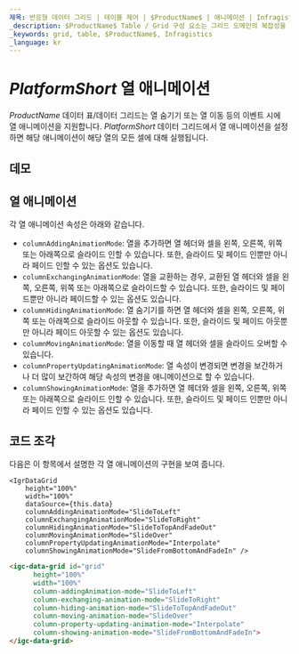 ```yaml
---
제목: 반응형 데이터 그리드 | 테이블 제어 | $ProductName$ | 애니메이션 | Infragistics
_description: $ProductName$ Table / Grid 구성 요소는 그리드 도메인의 복잡성을 관리 가능한 API로 단순화하여 사용자가 데이터 컬렉션을 바인딩 할 수 있도록합니다.
_keywords: grid, table, $ProductName$, Infragistics
_language: kr
---
```


# $PlatformShort$ 열 애니메이션

$ProductName$ 데이터 표/데이터 그리드는 열 숨기기 또는 열 이동 등의 이벤트 시에 열 애니메이션을 지원합니다.  $PlatformShort$ 데이터 그리드에서 열 애니메이션을 설정하면 해당 애니메이션이 해당 열의 모든 셀에 대해 실행됩니다.

## 데모


<code-view style="height: 600px" 
           data-demos-base-url="{environment:demosBaseUrl}" 
           iframe-src="{environment:demosBaseUrl}/grids/data-grid-column-animation" >
</code-view>
<sample-button src="grids/data-grid/column-animation"></sample-button>

<div class="divider--half"></div>

## 열 애니메이션

각 열 애니메이션 속성은 아래와 같습니다.

- `columnAddingAnimationMode`: 열을 추가하면 열 헤더와 셀을 왼쪽, 오른쪽, 위쪽 또는 아래쪽으로 슬라이드 인할 수 있습니다. 또한, 슬라이드 및 페이드 인뿐만 아니라 페이드 인할 수 있는 옵션도 있습니다.
- `columnExchangingAnimationMode`: 열을 교환하는 경우, 교환된 열 헤더와 셀을 왼쪽, 오른쪽, 위쪽 또는 아래쪽으로 슬라이드할 수 있습니다. 또한, 슬라이드 및 페이드뿐만 아니라 페이드할 수 있는 옵션도 있습니다.
- `columnHidingAnimationMode`: 열 숨기기를 하면 열 헤더와 셀을 왼쪽, 오른쪽, 위쪽 또는 아래쪽으로 슬라이드 아웃할 수 있습니다. 또한, 슬라이드 및 페이드 아웃뿐만 아니라 페이드 아웃할 수 있는 옵션도 있습니다.
- `columnMovingAnimationMode`: 열을 이동할 때 열 헤더와 셀을 슬라이드 오버할 수 있습니다.
- `columnPropertyUpdatingAnimationMode`: 열 속성이 변경되면 변경을 보간하거나 더 많이 보간하여 해당 속성의 변경을 애니메이션으로 할 수 있습니다.
- `columnShowingAnimationMode`: 열을 추가하면 열 헤더와 셀을 왼쪽, 오른쪽, 위쪽 또는 아래쪽으로 슬라이드 인할 수 있습니다. 또한, 슬라이드 및 페이드 인뿐만 아니라 페이드 인할 수 있는 옵션도 있습니다.

## 코드 조각

다음은 이 항목에서 설명한 각 열 애니메이션의 구현을 보여 줍니다.

```tsx
<IgrDataGrid
    height="100%"
    width="100%"
    dataSource={this.data}
    columnAddingAnimationMode="SlideToLeft"
    columnExchangingAnimationMode="SlideToRight"
    columnHidingAnimationMode="SlideToTopAndFadeOut"
    columnMovingAnimationMode="SlideOver"
    columnPropertyUpdatingAnimationMode="Interpolate"
    columnShowingAnimationMode="SlideFromBottomAndFadeIn" />
```

```html
<igc-data-grid id="grid"
      height="100%"
      width="100%"
      column-addingAnimation-mode="SlideToLeft"
      column-exchanging-animation-mode="SlideToRight"
      column-hiding-animation-mode="SlideToTopAndFadeOut"
      column-moving-animation-mode="SlideOver"
      column-property-updating-animation-mode="Interpolate"
      column-showing-animation-mode="SlideFromBottomAndFadeIn">
</igc-data-grid>
```